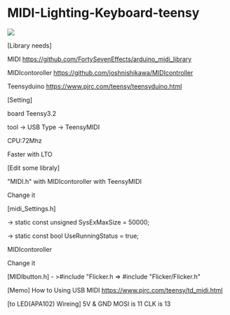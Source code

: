# MIDI-Lighting-Keyboard-teensy
[![](https://img.youtube.com/vi/D2VWIVyrJ5M&feature=youtu.be/0.jpg)](https://www.youtube.com/watch?v=D2VWIVyrJ5M&feature=youtu.be)

[Library needs]

MIDI
https://github.com/FortySevenEffects/arduino_midi_library

MIDIcontoroller
https://github.com/joshnishikawa/MIDIcontroller

Teensyduino
https://www.pjrc.com/teensy/teensyduino.html

[Setting] 

board Teensy3.2

tool -> USB Type -> TeensyMIDI 

CPU:72Mhz

Faster with LTO


[Edit some libraly]

"MIDI.h" with MIDIcontoroller with TeensyMIDI

Change it

[midi_Settings.h]  

-> static const unsigned SysExMaxSize = 50000;



-> static const bool UseRunningStatus = true;


MIDIcontoroller

Change it

 [MIDIbutton.h]   - >#include "Flicker.h  =>  #include "Flicker/Flicker.h"


[Memo]
How to Using USB MIDI
https://www.pjrc.com/teensy/td_midi.html


[to LED(APA102) Wireing]
 5V & GND
 MOSI is  11
 CLK  is  13
